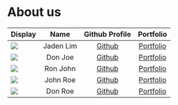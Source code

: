 # About us

Display |   Name    |             Github Profile              | Portfolio 
--------|:---------:|:---------------------------------------:|:---------:
![](https://media.licdn.com/dms/image/v2/D5603AQFCr_rvns6kkg/profile-displayphoto-shrink_800_800/profile-displayphoto-shrink_800_800/0/1705644829729?e=1733356800&v=beta&t=tA3e9UWHefQM8c2YhsC7viw2rl1QnVMzIox4Mi3bcN4) | Jaden Lim | [Github](https://github.com/jadenlimjc) | [Portfolio](https://www.linkedin.com/in/jadenlimjc/)
![](https://via.placeholder.com/100.png?text=Photo) |  Don Joe  |      [Github](https://github.com/)      | [Portfolio](docs/team/johndoe.md)
![](https://via.placeholder.com/100.png?text=Photo) | Ron John  |      [Github](https://github.com/)      | [Portfolio](docs/team/johndoe.md)
![](https://via.placeholder.com/100.png?text=Photo) | John Roe  |      [Github](https://github.com/)      | [Portfolio](docs/team/johndoe.md)
![](https://via.placeholder.com/100.png?text=Photo) |  Don Roe  |      [Github](https://github.com/)      | [Portfolio](docs/team/johndoe.md)
